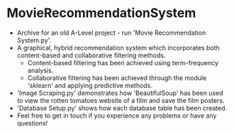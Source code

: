 ﻿# MovieRecommendationSystem
* Archive for an old A-Level project - run 'Movie Recommendation System.py'.
* A graphical, hybrid recommendation system which incorporates both content-based and collaborative filtering methods.
  * Content-based filtering has been achieved using term-frequency analysis.
  * Collaborative filtering has been achieved through the module 'sklearn' and applying predictive methods.
* 'Image Scraping.py' demonstrates how 'BeautifulSoup' has been used to view the rotten tomatoes website of a film and save the film posters.
* 'Database Setup.py' shows how each database table has been created.
* Feel free to get in touch if you experience any problems or have any questions!
